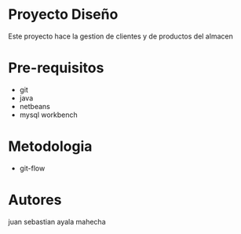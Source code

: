 # Proyecto Diseño
Este proyecto hace la gestion de clientes y de productos del almacen

# Pre-requisitos
* git
* java 
* netbeans
* mysql workbench

# Metodologia
* git-flow

# Autores
juan sebastian ayala mahecha

    